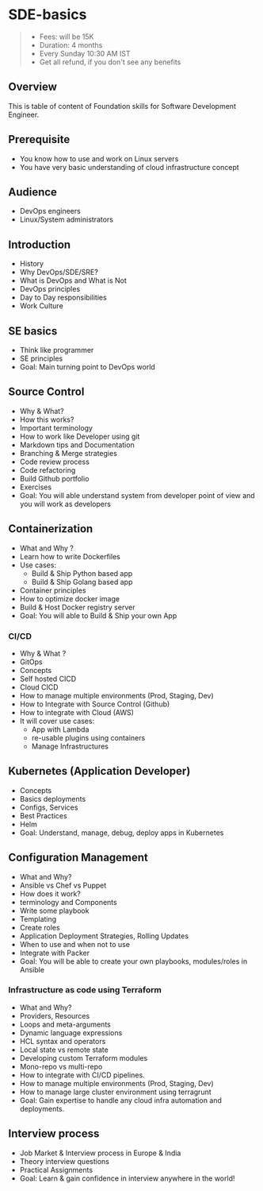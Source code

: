 # SDE-basics

> - Fees: will be 15K
> - Duration: 4 months
> - Every Sunday 10:30 AM IST
> - Get all refund, if you don't see any benefits

## Overview

This is table of content of Foundation skills for Software Development Engineer.

## Prerequisite

- You know how to use and work on Linux servers
- You have very basic understanding of cloud infrastructure concept

## Audience

- DevOps engineers
- Linux/System administrators

## Introduction

- History
- Why DevOps/SDE/SRE?
- What is DevOps and What is Not
- DevOps principles
- Day to Day responsibilities
- Work Culture

## SE basics

- Think like programmer
- SE principles
- Goal: Main turning point to DevOps world

## Source Control

- Why & What?
- How this works?
- Important terminology
- How to work like Developer using git
- Markdown tips and Documentation
- Branching & Merge strategies
- Code review process
- Code refactoring
- Build Github portfolio
- Exercises
- Goal: You will able understand system from developer point of view and you will work as developers

## Containerization

- What and Why ?
- Learn how to write Dockerfiles
- Use cases:
    - Build & Ship Python based app
    - Build & Ship Golang based app
- Container principles
- How to optimize docker image
- Build & Host Docker registry server
- Goal: You will able to Build & Ship your own App

### CI/CD 

- Why & What ? 
- GitOps
- Concepts 
- Self hosted CICD
- Cloud CICD 
- How to manage multiple environments (Prod, Staging, Dev) 
- How to Integrate with Source Control (Github)
- How to integrate with Cloud (AWS)
- It will cover use cases: 
  - App with Lambda
  - re-usable plugins using containers 
  - Manage Infrastructures



## Kubernetes (Application Developer)

- Concepts
- Basics deployments
- Configs, Services
- Best Practices
- Helm
- Goal: Understand, manage, debug, deploy apps in Kubernetes


## Configuration Management

- What and Why?
- Ansible vs Chef vs Puppet
- How does it work?
- terminology and Components
- Write some playbook
- Templating
- Create roles
- Application Deployment Strategies, Rolling Updates
- When to use and when not to use
- Integrate with Packer
- Goal: You will be able to create your own playbooks, modules/roles in Ansible



### Infrastructure as code using Terraform

- What and Why?
- Providers, Resources
- Loops and meta-arguments
- Dynamic language expressions
- HCL syntax and operators
- Local state vs remote state
- Developing custom Terraform modules
- Mono-repo vs multi-repo
- How to integrate with CI/CD pipelines.
- How to manage multiple environments (Prod, Staging, Dev)
- How to manage large cluster environment using terragrunt
- Goal: Gain expertise to handle any cloud infra automation and deployments.

## Interview process
- Job Market & Interview process in Europe & India
- Theory interview questions
- Practical Assignments
- Goal: Learn & gain confidence in interview anywhere in the world!
